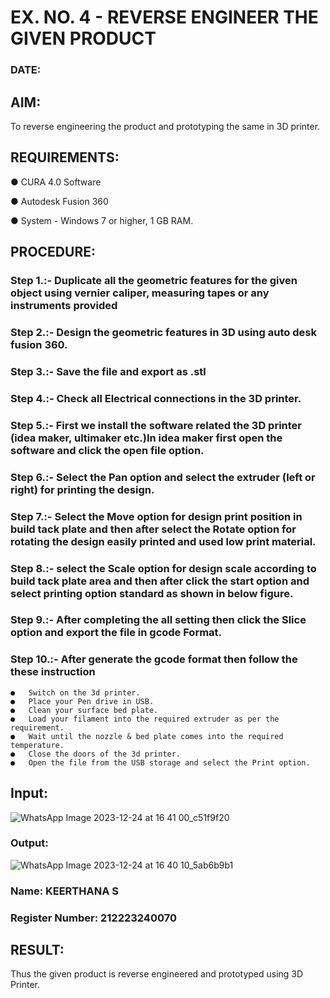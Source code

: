 # EX. NO. 4 - REVERSE ENGINEER THE GIVEN PRODUCT

### DATE: 

## AIM: 
To reverse engineering the product and prototyping the same in 3D printer.

## REQUIREMENTS:
 ●	CURA 4.0 Software

 ●	 Autodesk Fusion 360
 
 ●	 System - Windows 7 or higher, 1 GB RAM.

## PROCEDURE:
 ### Step 1.:- Duplicate all the geometric features for the given object using vernier caliper, measuring tapes or any instruments provided
 ### Step 2.:- Design the geometric features in 3D using auto desk fusion 360.
 ### Step 3.:- Save the file and export as .stl
 ### Step 4.:- Check all Electrical connections in the 3D printer.
 ### Step 5.:- First we install the software related the 3D printer (idea maker, ultimaker etc.)In idea maker first open the software and click the open file option.
 ### Step 6.:- Select the Pan option and select the extruder (left or right) for printing the design.
 ### Step 7.:- Select the Move option for design print position in build tack plate and then after select the Rotate option for rotating the design easily printed and used low print material.
 ### Step 8.:- select the Scale option for design scale according to build tack plate area and then after click the start option and select printing option standard as shown in below figure.
 ### Step 9.:- After completing the all setting then click the Slice option and export the file in gcode Format.
 ### Step 10.:- After generate the gcode format then follow the these instruction 
 
    ●	Switch on the 3d printer.
    ●	Place your Pen drive in USB.
    ●	Clean your surface bed plate.
    ●	Load your filament into the required extruder as per the requirement.
    ●	Wait until the nozzle & bed plate comes into the required temperature.
    ●	Close the doors of the 3d printer.
    ●	Open the file from the USB storage and select the Print option.

## Input:
![WhatsApp Image 2023-12-24 at 16 41 00_c51f9f20](https://github.com/Raji1009/Ex.-10---REVERSE-ENGINEER-THE-GIVEN-PRODUCT/assets/89059861/37a3ee60-4b56-4f13-9964-d69a8571e59a)

### Output:
![WhatsApp Image 2023-12-24 at 16 40 10_5ab6b9b1](https://github.com/Raji1009/Ex.-10---REVERSE-ENGINEER-THE-GIVEN-PRODUCT/assets/89059861/d1a8c2c5-e1c9-4c89-af31-2de55a5a8e33)

### Name: KEERTHANA S
### Register Number: 212223240070

## RESULT:
  Thus the given product is reverse engineered and prototyped using 3D Printer.
